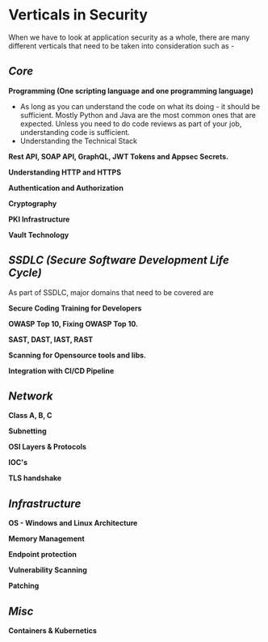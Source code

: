 # Verticals in Security

When we have to look at application security as a whole, there are many different verticals that need to be taken into consideration such as - 

## _Core_

**Programming \(One scripting language and one programming language\)**

* As long as you can understand the code on what its doing - it should be sufficient. Mostly Python and Java are the most common ones that are expected. Unless you need to do code reviews as part of your job, understanding code is sufficient. 
* Understanding the Technical Stack

**Rest API, SOAP API, GraphQL, JWT Tokens and Appsec Secrets.** 

**Understanding HTTP and HTTPS**

**Authentication and Authorization**

**Cryptography**

**PKI Infrastructure**

**Vault Technology**

## _SSDLC \(Secure Software Development Life Cycle\)_

As part of SSDLC, major domains that need to be covered are

**Secure Coding Training for Developers** 

**OWASP Top 10, Fixing OWASP Top 10.** 

**SAST, DAST, IAST, RAST**

**Scanning for Opensource tools and libs.**

**Integration with CI/CD Pipeline**

## _**Network**_

**Class A, B, C**

**Subnetting**

**OSI Layers & Protocols**

**IOC's**

**TLS handshake**

## _**Infrastructure**_

**OS - Windows and Linux Architecture**

**Memory Management**

**Endpoint protection**

**Vulnerability Scanning**

**Patching**

## _**Misc**_

**Containers & Kubernetics**





